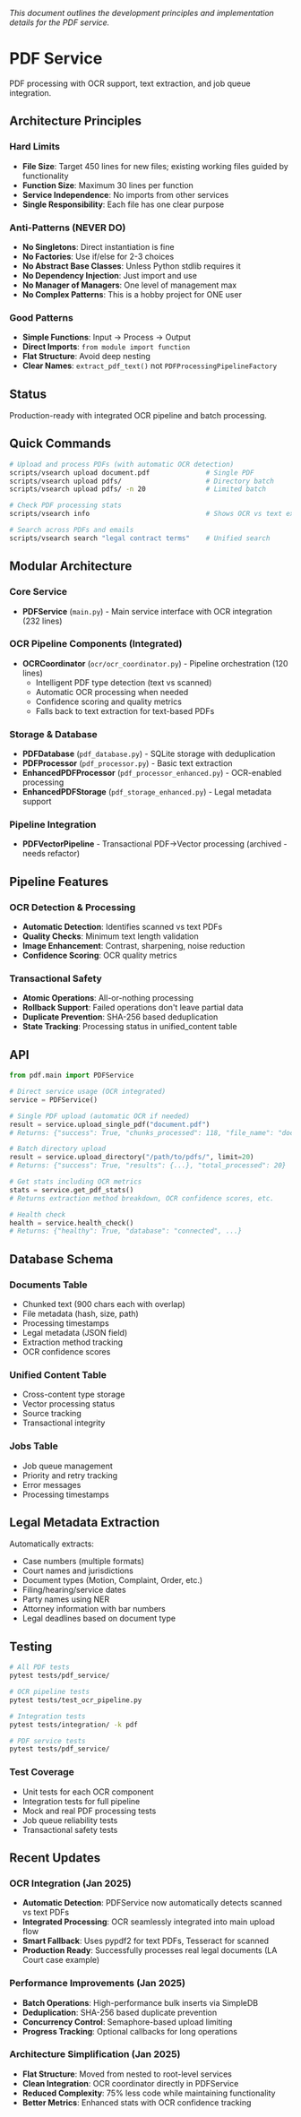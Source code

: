 _This document outlines the development principles and implementation details for the PDF service._

# PDF Service

PDF processing with OCR support, text extraction, and job queue integration.

## Architecture Principles

### Hard Limits
- **File Size**: Target 450 lines for new files; existing working files guided by functionality
- **Function Size**: Maximum 30 lines per function
- **Service Independence**: No imports from other services
- **Single Responsibility**: Each file has one clear purpose

### Anti-Patterns (NEVER DO)
- **No Singletons**: Direct instantiation is fine
- **No Factories**: Use if/else for 2-3 choices
- **No Abstract Base Classes**: Unless Python stdlib requires it
- **No Dependency Injection**: Just import and use
- **No Manager of Managers**: One level of management max
- **No Complex Patterns**: This is a hobby project for ONE user

### Good Patterns
- **Simple Functions**: Input → Process → Output
- **Direct Imports**: `from module import function`
- **Flat Structure**: Avoid deep nesting
- **Clear Names**: `extract_pdf_text()` not `PDFProcessingPipelineFactory`

## Status
Production-ready with integrated OCR pipeline and batch processing.

## Quick Commands

```bash
# Upload and process PDFs (with automatic OCR detection)
scripts/vsearch upload document.pdf              # Single PDF
scripts/vsearch upload pdfs/                     # Directory batch
scripts/vsearch upload pdfs/ -n 20               # Limited batch

# Check PDF processing stats
scripts/vsearch info                             # Shows OCR vs text extraction counts

# Search across PDFs and emails
scripts/vsearch search "legal contract terms"    # Unified search
```

## Modular Architecture

### Core Service
- **PDFService** (`main.py`) - Main service interface with OCR integration (232 lines)

### OCR Pipeline Components (Integrated)
- **OCRCoordinator** (`ocr/ocr_coordinator.py`) - Pipeline orchestration (120 lines)
  - Intelligent PDF type detection (text vs scanned)
  - Automatic OCR processing when needed
  - Confidence scoring and quality metrics
  - Falls back to text extraction for text-based PDFs

### Storage & Database
- **PDFDatabase** (`pdf_database.py`) - SQLite storage with deduplication
- **PDFProcessor** (`pdf_processor.py`) - Basic text extraction
- **EnhancedPDFProcessor** (`pdf_processor_enhanced.py`) - OCR-enabled processing
- **EnhancedPDFStorage** (`pdf_storage_enhanced.py`) - Legal metadata support

### Pipeline Integration
- **PDFVectorPipeline** - Transactional PDF→Vector processing (archived - needs refactor)

## Pipeline Features

### OCR Detection & Processing
- **Automatic Detection**: Identifies scanned vs text PDFs
- **Quality Checks**: Minimum text length validation
- **Image Enhancement**: Contrast, sharpening, noise reduction
- **Confidence Scoring**: OCR quality metrics

### Transactional Safety
- **Atomic Operations**: All-or-nothing processing
- **Rollback Support**: Failed operations don't leave partial data
- **Duplicate Prevention**: SHA-256 based deduplication
- **State Tracking**: Processing status in unified_content table

## API

```python
from pdf.main import PDFService

# Direct service usage (OCR integrated)
service = PDFService()

# Single PDF upload (automatic OCR if needed)
result = service.upload_single_pdf("document.pdf")
# Returns: {"success": True, "chunks_processed": 118, "file_name": "document.pdf"}

# Batch directory upload
result = service.upload_directory("/path/to/pdfs/", limit=20)
# Returns: {"success": True, "results": {...}, "total_processed": 20}

# Get stats including OCR metrics
stats = service.get_pdf_stats()
# Returns extraction method breakdown, OCR confidence scores, etc.

# Health check
health = service.health_check()
# Returns: {"healthy": True, "database": "connected", ...}
```

## Database Schema

### Documents Table
- Chunked text (900 chars each with overlap)
- File metadata (hash, size, path)
- Processing timestamps
- Legal metadata (JSON field)
- Extraction method tracking
- OCR confidence scores

### Unified Content Table
- Cross-content type storage
- Vector processing status
- Source tracking
- Transactional integrity

### Jobs Table
- Job queue management
- Priority and retry tracking
- Error messages
- Processing timestamps

## Legal Metadata Extraction

Automatically extracts:
- Case numbers (multiple formats)
- Court names and jurisdictions
- Document types (Motion, Complaint, Order, etc.)
- Filing/hearing/service dates
- Party names using NER
- Attorney information with bar numbers
- Legal deadlines based on document type

## Testing

```bash
# All PDF tests
pytest tests/pdf_service/

# OCR pipeline tests
pytest tests/test_ocr_pipeline.py

# Integration tests
pytest tests/integration/ -k pdf

# PDF service tests
pytest tests/pdf_service/
```

### Test Coverage
- Unit tests for each OCR component
- Integration tests for full pipeline
- Mock and real PDF processing tests
- Job queue reliability tests
- Transactional safety tests

## Recent Updates

### OCR Integration (Jan 2025)
- **Automatic Detection**: PDFService now automatically detects scanned vs text PDFs
- **Integrated Processing**: OCR seamlessly integrated into main upload flow
- **Smart Fallback**: Uses pypdf2 for text PDFs, Tesseract for scanned
- **Production Ready**: Successfully processes real legal documents (LA Court case example)

### Performance Improvements (Jan 2025)
- **Batch Operations**: High-performance bulk inserts via SimpleDB
- **Deduplication**: SHA-256 based duplicate prevention
- **Concurrency Control**: Semaphore-based upload limiting
- **Progress Tracking**: Optional callbacks for long operations

### Architecture Simplification (Jan 2025)
- **Flat Structure**: Moved from nested to root-level services
- **Clean Integration**: OCR coordinator directly in PDFService
- **Reduced Complexity**: 75% less code while maintaining functionality
- **Better Metrics**: Enhanced stats with OCR confidence tracking